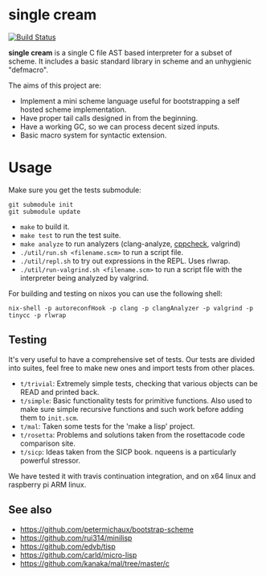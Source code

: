 # single cream

[![Build Status](https://travis-ci.org/rain-1/single_cream.svg?branch=master)](https://travis-ci.org/rain-1/single_cream)

**single cream** is a single C file AST based interpreter for a subset of scheme. It includes a basic standard library in scheme and an unhygienic "defmacro".

The aims of this project are:

* Implement a mini scheme language useful for bootstrapping a self hosted scheme implementation.
* Have proper tail calls designed in from the beginning.
* Have a working GC, so we can process decent sized inputs.
* Basic macro system for syntactic extension.

# Usage

Make sure you get the tests submodule:

```
git submodule init
git submodule update
```

* `make` to build it.
* `make test` to run the test suite.
* `make analyze` to run analyzers (clang-analyze, [cppcheck](https://github.com/danmar/cppcheck), valgrind)
* `./util/run.sh <filename.scm>` to run a script file.
* `./util/repl.sh` to try out expressions in the REPL. Uses rlwrap.
* `./util/run-valgrind.sh <filename.scm>` to run a script file with the interpreter being analyzed by valgrind.

For building and testing on nixos you can use the following shell:

```
nix-shell -p autoreconfHook -p clang -p clangAnalyzer -p valgrind -p tinycc -p rlwrap
````

## Testing

It's very useful to have a comprehensive set of tests. Our tests are divided into suites, feel free to make new ones and import tests from other places.

* `t/trivial`: Extremely simple tests, checking that various objects can be READ and printed back.
* `t/simple`: Basic functionality tests for primitive functions. Also used to make sure simple recursive functions and such work before adding them to `init.scm`.
* `t/mal`: Taken some tests for the 'make a lisp' project.
* `t/rosetta`: Problems and solutions taken from the rosettacode code comparison site.
* `t/sicp`: Ideas taken from the SICP book. nqueens is a particularly powerful stressor.

We have tested it with travis continuation integration, and on x64 linux and raspberry pi ARM linux.

## See also

* https://github.com/petermichaux/bootstrap-scheme
* https://github.com/rui314/minilisp
* https://github.com/edvb/tisp
* https://github.com/carld/micro-lisp
* https://github.com/kanaka/mal/tree/master/c
